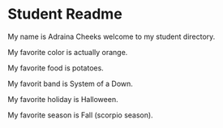 # Student Readme
My name is Adraina Cheeks welcome to my student directory.

My favorite color is actually orange.

My favorite food is potatoes.

My favorit band is System of a Down.

My favorite holiday is Halloween.

My favorite season is Fall (scorpio season).